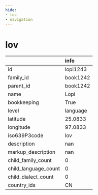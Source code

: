 ```yaml
---
hide:
- toc
- navigation
---
```

# lov
|                      | info     |
|:---------------------|:---------|
| id                   | lopi1243 |
| family_id            | book1242 |
| parent_id            | book1242 |
| name                 | Lopi     |
| bookkeeping          | True     |
| level                | language |
| latitude             | 25.0833  |
| longitude            | 97.0833  |
| iso639P3code         | lov      |
| description          | nan      |
| markup_description   | nan      |
| child_family_count   | 0        |
| child_language_count | 0        |
| child_dialect_count  | 0        |
| country_ids          | CN       |